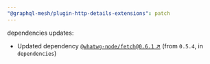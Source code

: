 ```yaml
---
"@graphql-mesh/plugin-http-details-extensions": patch
---
```

dependencies updates:
  - Updated dependency [`@whatwg-node/fetch@0.6.1` ↗︎](https://www.npmjs.com/package/@whatwg-node/fetch/v/0.6.1) (from `0.5.4`, in `dependencies`)
